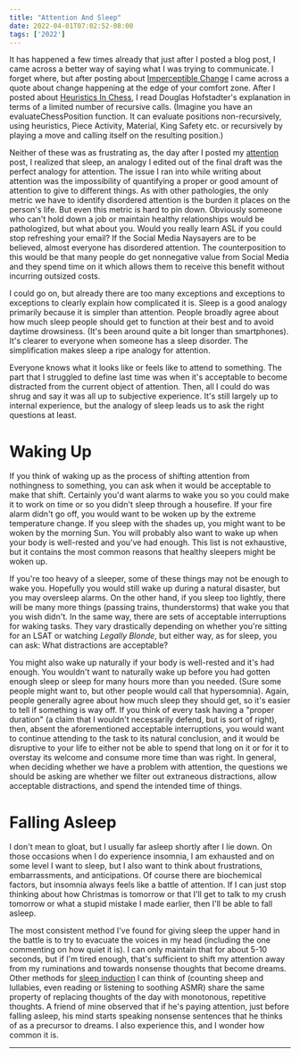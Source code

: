 ```yaml
---
title: "Attention And Sleep"
date: 2022-04-01T07:02:52-08:00
tags: ['2022']
---
```


It has happened a few times already that just after I posted a blog post, I came across a better way of saying what I was trying to communicate.
I forget where, but after posting about [Imperceptible Change](../change) I came across a quote about change happening at the edge of your comfort zone.
After I posted about [Heuristics In Chess](../chess), I read Douglas Hofstadter's explanation in terms of a limited number of recursive calls.
(Imagine you have an evaluateChessPosition function.
It can evaluate positions non-recursively, using heuristics, Piece Activity, Material, King Safety etc. or recursively by playing a move and calling itself on the resulting position.)

Neither of these was as frustrating as, the day after I posted my [attention](../attention) post, I realized that sleep, an analogy I edited out of the final draft was the perfect analogy for attention.
The issue I ran into while writing about attention was the impossibility of quantifying a proper or good amount of attention to give to different things.
As with other pathologies, the only metric we have to identify disordered attention is the burden it places on the person's life.
But even this metric is hard to pin down.
Obviously someone who can't hold down a job or maintain healthy relationships would be pathologized, but what about you.
Would you really learn ASL if you could stop refreshing your email?
If the Social Media Naysayers are to be believed, almost everyone has disordered attention.
The counterposition to this would be that many people do get nonnegative value from Social Media and they spend time on it which allows them to receive this benefit without incurring outsized costs.

I could go on, but already there are too many exceptions and exceptions to exceptions to clearly explain how complicated it is.
Sleep is a good analogy primarily because it is simpler than attention.
People broadly agree about how much sleep people should get to function at their best and to avoid daytime drowsiness.
(It's been around quite a bit longer than smartphones).
It's clearer to everyone when someone has a sleep disorder.
The simplification makes sleep a ripe analogy for attention.

Everyone knows what it looks like or feels like to attend to something.
The part that I struggled to define last time was when it's acceptable to become distracted from the current object of attention.
Then, all I could do was shrug and say it was all up to subjective experience.
It's still largely up to internal experience, but the analogy of sleep leads us to ask the right questions at least.

# Waking Up

If you think of waking up as the process of shifting attention from nothingness to something, you can ask when it would be acceptable to make that shift.
Certainly you'd want alarms to wake you so you could make it to work on time or so you didn't sleep through a housefire.
If your fire alarm didn't go off, you would want to be woken up by the extreme temperature change.
If you sleep with the shades up, you might want to be woken by the morning Sun.
You will probably also want to wake up when your body is well-rested and you've had enough.
This list is not exhaustive, but it contains the most common reasons that healthy sleepers might be woken up.

If you're too heavy of a sleeper, some of these things may not be enough to wake you.
Hopefully you would still wake up during a natural disaster, but you may oversleep alarms.
On the other hand, if you sleep too lightly, there will be many more things (passing trains, thunderstorms) that wake you that you wish didn't.
In the same way, there are sets of acceptable interruptions for waking tasks.
They vary drastically depending on whether you're sitting for an LSAT or watching *Legally Blonde*, but either way, as for sleep, you can ask: What distractions are acceptable?

You might also wake up naturally if your body is well-rested and it's had enough.
You wouldn't want to naturally wake up before you had gotten enough sleep or sleep for many hours more than you needed.
(Sure some people might want to, but other people would call that hypersomnia).
Again, people generally agree about how much sleep they should get, so it's easier to tell if something is way off.
If you think of every task having a "proper duration" (a claim that I wouldn't necessarily defend, but is sort of right), then, absent the aforementioned acceptable interruptions, you would want to continue attending to the task to its natural conclusion, and it would be disruptive to your life to either not be able to spend that long on it or for it to overstay its welcome and consume more time than was right.
In general, when deciding whether we have a problem with attention, the questions we should be asking are whether we filter out extraneous distractions, allow acceptable distractions, and spend the intended time of things.

# Falling Asleep

I don't mean to gloat, but I usually far asleep shortly after I lie down.
On those occasions when I do experience insomnia, I am exhausted and on some level I want to sleep, but I also want to think about frustrations, embarrassments, and anticipations.
Of course there are biochemical factors, but insomnia always feels like a battle of attention.
If I can just stop thinking about how Christmas is tomorrow or that I'll get to talk to my crush tomorrow or what a stupid mistake I made earlier, then I'll be able to fall asleep.

The most consistent method I've found for giving sleep the upper hand in the battle is to try to evacuate the voices in my head (including the one commenting on how quiet it is).
I can only maintain that for about 5-10 seconds, but if I'm tired enough, that's sufficient to shift my attention away from my ruminations and towards nonsense thoughts that become dreams.
Other methods for [sleep induction](https://en.wikipedia.org/wiki/Sleep_induction) I can think of (counting sheep and lullabies, even reading or listening to soothing ASMR) share the same property of replacing thoughts of the day with monotonous, repetitive thoughts.
A friend of mine observed that if he's paying attention, just before falling asleep, his mind starts speaking nonsense sentences that he thinks of as a precursor to dreams.
I also experience this, and I wonder how common it is.

---
